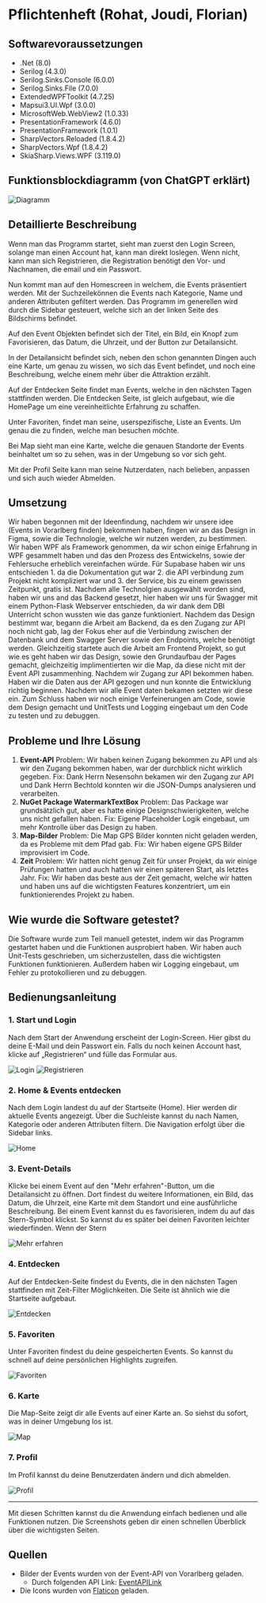 # Pflichtenheft (Rohat, Joudi, Florian)

## Softwarevoraussetzungen 
- .Net (8.0)
- Serilog (4.3.0)
- Serilog.Sinks.Console (6.0.0)
- Serilog.Sinks.File (7.0.0)
- ExtendedWPFToolkit (4.7.25)
- Mapsui3.UI.Wpf (3.0.0)
- MicrosoftWeb.WebView2 (1.0.33)
- PresentationFramework (4.6.0)
- PresentationFramework (1.0.1)
- SharpVectors.Reloaded (1.8.4.2)
- SharpVectors.Wpf (1.8.4.2)
- SkiaSharp.Views.WPF (3.119.0)

## Funktionsblockdiagramm (von ChatGPT erklärt)
![Diagramm](diagramm.svg)

## Detaillierte Beschreibung
  Wenn man das Programm startet, sieht man zuerst den Login Screen, solange man einen Account hat, kann man direkt loslegen. Wenn nicht, kann man sich Registrieren, die Registration benötigt den Vor- und Nachnamen, die email und ein Passwort.
  </br>

  Nun kommt man auf den Homescreen in welchem, die Events präsentiert werden. Mit der Suchzeilekönnen die Events nach Kategorie, Name und anderen Attributen gefiltert werden. Das Programm im generellen wird durch die Sidebar gesteuert, welche sich an der linken Seite des Bildschirms befindet.
  </br>

  Auf den Event Objekten befindet sich der Titel, ein Bild, ein Knopf zum Favorisieren, das Datum, die Uhrzeit, und der Button zur Detailansicht.
  </br>

  In der Detailansicht befindet sich, neben den schon genannten Dingen auch eine Karte, um genau zu wissen, wo sich das Event befindet, und noch eine Beschreibung, welche einem mehr über die Attraktion erzählt.
  </br>

  Auf der Entdecken Seite findet man Events, welche in den nächsten Tagen stattfinden werden. Die Entdecken Seite, ist gleich aufgebaut, wie die HomePage um eine vereinheitlichte Erfahrung zu schaffen.
  </br>

  Unter Favoriten, findet man seine, userspezifische, Liste an Events. Um genau die zu finden, welche man besuchen möchte.
  </br>

  Bei Map sieht man eine Karte, welche die genauen Standorte der Events beinhaltet um so zu sehen, was in der Umgebung so vor sich geht.
  </br>

  Mit der Profil Seite kann man seine Nutzerdaten, nach belieben, anpassen und sich auch wieder Abmelden.

## Umsetzung
  Wir haben begonnen mit der Ideenfindung, nachdem wir unsere idee (Events in Vorarlberg finden) bekommen haben, fingen wir an das Design in Figma, sowie die Technologie, welche wir nutzen werden, zu bestimmen. Wir haben WPF als Framework genommen, da wir schon einige Erfahrung in WPF gesammelt haben und das den Prozess des Entwickelns, sowie der Fehlersuche erheblich vereinfachen würde. Für Supabase haben wir uns entschieden 1. da die Dokumentation gut war 2. die API verbindung zum Projekt nicht kompliziert war und 3. der Service, bis zu einem gewissen Zeitpunkt, gratis ist. Nachdem alle Technolgien ausgewählt worden sind, haben wir uns and das Backend gesetzt, hier haben wir uns für Swagger mit einem Python-Flask Webserver entschieden, da wir dank dem DBI Unterricht schon wussten wie das ganze funktioniert. Nachdem das Design bestimmt war, begann die Arbeit am Backend, da es den Zugang zur API noch nicht gab, lag der Fokus eher auf die Verbindung zwischen der Datenbank und dem Swagger Server sowie den Endpoints, welche benötigt werden. Gleichzeitig startete auch die Arbeit am Frontend Projekt, so gut wie es geht haben wir das Design, sowie den Grundaufbau der Pages gemacht, gleichzeitig implimentierten wir die Map, da diese nicht mit der Event API zusammenhing. Nachdem wir Zugang zur API bekommen haben. Haben wir die Daten aus der API gezogen und nun konnte die Entwicklung richtig beginnen. Nachdem wir alle Event daten bekamen setzten wir diese ein. Zum Schluss haben wir noch einige Verfeinerungen am Code, sowie dem Design gemacht und UnitTests und Logging eingebaut um den Code zu testen und zu debuggen.

## Probleme und Ihre Lösung
1. **Event-API**
    Problem:
        Wir haben keinen Zugang bekommen zu API und als wir den Zugang bekommen haben, war der durchblick nicht wirklich gegeben.
    Fix:
        Dank Herrn Nesensohn bekamen wir den Zugang zur API und Dank Herrn Bechtold konnten wir die JSON-Dumps analysieren und verarbeiten.
2. **NuGet Package WatermarkTextBox**
    Problem:
        Das Package war grundsätzlich gut, aber es hatte einige Designschwierigkeiten, welche uns nicht gefallen haben.
    Fix:
        Eigene Placeholder Logik eingebaut, um mehr Kontrolle über das Design zu haben.
3. **Map-Bilder**
    Problem:
        Die Map GPS Bilder konnten nicht geladen werden, da es Probleme mit dem Pfad gab.
    Fix:
        Wir haben eigene GPS Bilder improvisiert im Code.
4. **Zeit**
    Problem:
        Wir hatten nicht genug Zeit für unser Projekt, da wir einige Prüfungen hatten und auch hatten wir einen späteren Start, als letztes Jahr.
    Fix:
        Wir haben das beste aus der Zeit gemacht, welche wir hatten und haben uns auf die wichtigsten Features konzentriert, um ein funktionierendes Projekt zu haben.
        
## Wie wurde die Software getestet?
  Die Software wurde zum Teil manuell getestet, indem wir das Programm gestartet haben und die Funktionen ausprobiert haben. Wir haben auch Unit-Tests geschrieben, um sicherzustellen, dass die wichtigsten Funktionen funktionieren. Außerdem haben wir Logging eingebaut, um Fehler zu protokollieren und zu debuggen.

## Bedienungsanleitung

### 1. Start und Login
Nach dem Start der Anwendung erscheint der Login-Screen. Hier gibst du deine E-Mail und dein Passwort ein. Falls du noch keinen Account hast, klicke auf „Registrieren“ und fülle das Formular aus.

![Login](ProgrammScreenshots/LoginScreenshot.png)
![Registrieren](ProgrammScreenshots/RegistrierenScreenshot.png)

### 2. Home & Events entdecken
Nach dem Login landest du auf der Startseite (Home). Hier werden dir aktuelle Events angezeigt. Über die Suchleiste kannst du nach Namen, Kategorie oder anderen Attributen filtern. Die Navigation erfolgt über die Sidebar links.

![Home](ProgrammScreenshots/HomeScreenshot.png)

### 3. Event-Details
Klicke bei einem Event auf den "Mehr erfahren"-Button, um die Detailansicht zu öffnen. Dort findest du weitere Informationen, ein Bild, das Datum, die Uhrzeit, eine Karte mit dem Standort und eine ausführliche Beschreibung. Bei einem Event kannst du es favorisieren, indem du auf das Stern-Symbol klickst. So kannst du es später bei deinen Favoriten leichter wiederfinden. Wenn der Stern 

![Mehr erfahren](ProgrammScreenshots/MehrErfahrenScreenshot.png)

### 4. Entdecken
Auf der Entdecken-Seite findest du Events, die in den nächsten Tagen stattfinden mit Zeit-Filter Möglichkeiten. Die Seite ist ähnlich wie die Startseite aufgebaut.

![Entdecken](ProgrammScreenshots/EntdeckenScreenshot.png)

### 5. Favoriten
Unter Favoriten findest du deine gespeicherten Events. So kannst du schnell auf deine persönlichen Highlights zugreifen.

![Favoriten](ProgrammScreenshots/FavoritenScreenshot.png)

### 6. Karte
Die Map-Seite zeigt dir alle Events auf einer Karte an. So siehst du sofort, was in deiner Umgebung los ist.

![Map](ProgrammScreenshots/MapScreenshot.png)

### 7. Profil
Im Profil kannst du deine Benutzerdaten ändern und dich abmelden.

![Profil](ProgrammScreenshots/ProfilScreenshot.png)

---

Mit diesen Schritten kannst du die Anwendung einfach bedienen und alle Funktionen nutzen. Die Screenshots geben dir einen schnellen Überblick über die wichtigsten Seiten.

## Quellen
- Bilder der Events wurden von der Event-API von Vorarlberg geladen.
  - Durch folgenden API Link: [EventAPILink](https://v-cloud.vorarlberg.travel/api/v4/endpoints/b24513ef-acbb-4d9b-8cdc-eda44787baee?token=aed0e815dc2374d59cfc2e9f397a8653)
- Die Icons wurden von [Flaticon](https://www.flaticon.com/) geladen.